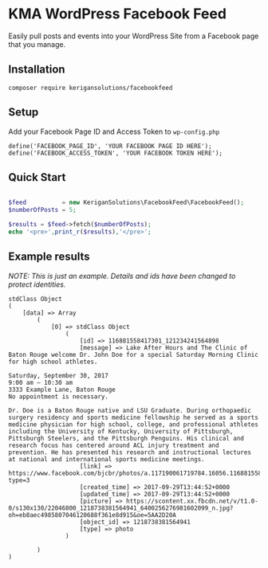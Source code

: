 # KMA WordPress Facebook Feed
Easily pull posts and events into your WordPress Site from a Facebook page that you manage.
## Installation
`composer require kerigansolutions/facebookfeed`
## Setup
Add your Facebook Page ID and Access Token to `wp-config.php`
```
define('FACEBOOK_PAGE_ID', 'YOUR FACEBOOK PAGE ID HERE');
define('FACEBOOK_ACCESS_TOKEN', 'YOUR FACEBOOK TOKEN HERE');
```
## Quick Start
```php

$feed          = new KeriganSolutions\FacebookFeed\FacebookFeed();
$numberOfPosts = 5;

$results = $feed->fetch($numberOfPosts);
echo '<pre>',print_r($results),'</pre>';
```

## Example results
*NOTE: This is just an example. Details and ids have been changed to protect identities.*
```
stdClass Object
(
    [data] => Array
        (
            [0] => stdClass Object
                (
                    [id] => 116881558417301_121234241564898
                    [message] => Lake After Hours and The Clinic of Baton Rouge welcome Dr. John Doe for a special Saturday Morning Clinic for high school athletes.

Saturday, September 30, 2017
9:00 am – 10:30 am 
3333 Example Lane, Baton Rouge
No appointment is necessary.

Dr. Doe is a Baton Rouge native and LSU Graduate. During orthopaedic surgery residency and sports medicine fellowship he served as a sports medicine physician for high school, college, and professional athletes including the University of Kentucky, University of Pittsburgh, Pittsburgh Steelers, and the Pittsburgh Penguins. His clinical and research focus has centered around ACL injury treatment and prevention. He has presented his research and instructional lectures at national and international sports medicine meetings.
                    [link] => https://www.facebook.com/bjcbr/photos/a.117190061719784.16056.116881558417301/1218738381564941/?type=3
                    [created_time] => 2017-09-29T13:44:52+0000
                    [updated_time] => 2017-09-29T13:44:52+0000
                    [picture] => https://scontent.xx.fbcdn.net/v/t1.0-0/s130x130/22046800_1218738381564941_6400256276981602099_n.jpg?oh=eb8aec4985807046120688f361e8d915&oe=5AA2D20A
                    [object_id] => 1218738381564941
                    [type] => photo
                )

        )
)
```
